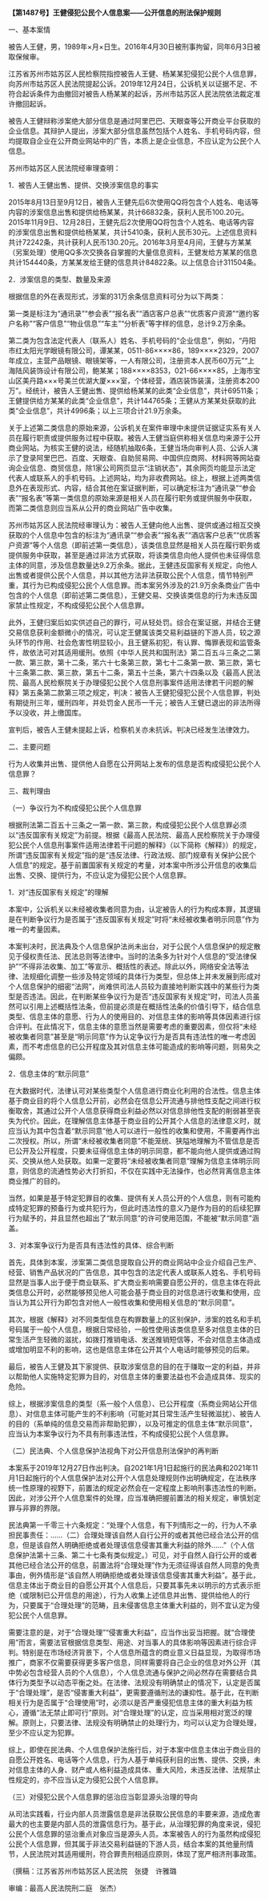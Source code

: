 **【第1487号】王健侵犯公民个人信息案——公开信息的刑法保护规则**

一、基本案情

被告人王健，男，1989年×月×日生。2016年4月30日被刑事拘留，同年6月3日被取保候审。

江苏省苏州市姑苏区人民检察院指控被告人王健、杨某某犯侵犯公民个人信息罪，向苏州市姑苏区人民法院提起公诉。2019年12月24日，公诉机关以证据不足、不符合起诉条件为由撤回对被告人杨某某的起诉，苏州市姑苏区人民法院依法裁定准许撤回起诉。

被告人王健辩称涉案绝大部分信息是通过阿里巴巴、天眼查等公开商业平台获取的企业信息。其辩护人提出，涉案大部分信息虽然包括个人姓名、手机号码内容，但均提取自企业在公开商业网站中的广告，本质上是企业信息，不应认定为公民个人信息。

苏州市姑苏区人民法院经审理查明：

1．被告人王健出售、提供、交换涉案信息的事实

2015年8月13日至9月12日，被告人王健先后6次使用QQ将包含个人姓名、电话等内容的涉案信息出售和提供给杨某某，共计66832条，获利人民币100.20元。2015年11月9日、12月28日，王健先后2次使用QQ将包含个人姓名、电话等内容的涉案信息出售和提供给杨某某，共计5410条，获利人民币30元。上述信息资料共计72242条，共计获利人民币130.20元。2016年3月至4月间，王健与方某某（另案处理）使用QQ多次交换各自掌握的大量信息资料，王健发给方某某的信息共计154440条，方某某发给王健的信息共计84822条。以上信息合计311504条。

2．涉案信息的类型、数量及来源

根据信息的外在表现形式，涉案的31万余条信息资料可分为以下两类：

第一类是标注为“通讯录”“参会表”“报名表”“酒店客户总表”“优质客户资源”“邀约客户名称”“客户信息”“物业信息”“车主”“分析表”等字样的信息，总计9.2万余条。

第二类为包含法定代表人（联系人）姓名、手机号码的“企业信息”，例如，“丹阳市红太阳光学眼镜有限公司，谭某某，0511-86××××86，189××××2329，2007年成立，主营产品眼镜、眼镜架等，一人有限公司，注册资本人民币60万元”“上海陆风装饰设计有限公司，鲍某某；188××××8353，021-66××××85，上海市宝山区美丹路×××号美兰优湖大厦×××室，个体经营，酒店装饰装潢，注册资本200万”。经统计，被告人王健出售、提供给杨某某的此类“企业信息”，共计69511条；王健提供给方某某的此类“企业信息”，共计144765条；王健从方某某处获取的此类“企业信息”，共计4996条；以上三项合计21.9万余条。

关于上述第二类信息的原始来源，公诉机关在案件审理中未提供证据证实系有关人员在履行职责或提供服务过程中获取。被告人王健当庭供称相关信息均来源于公开商业网站。为核实王健的说法，经随机抽取6条，王健当场向审判人员、公诉人演示了登录阿里巴巴、百度、天眼查、自助贸易网、中国供应商网、材料网等网站查询企业信息、商贸信息，除1家公司网页显示“注销状态”，其余网页均能显示法定代表人或联系人的手机号码。上述网站，均为非收费网站。综上，根据上述两类信息外在表现形式、内容，结合其他在案证据判断，可以确定标注为“通讯录”“参会表”“报名表”等第一类信息的原始来源是相关人员在履行职务或提供服务中获取，而第二类信息则应当系从公开的商业网站广告中收集。

苏州市姑苏区人民法院经审理认为：被告人王健向他人出售、提供或通过相互交换获取的个人信息中包含的标注为“通讯录”“参会表”“报名表”“酒店客户总表”“优质客户资源”等个人信息（即前述第一类信息），该类信息显然是相关人员在履行职务或提供服务中获取，甚至是通过非法方式获取，将该类信息向他人提供也未征得信息主体的同意，涉及信息数量达9.2万余条。据此，王健违反国家有关规定，向他人出售或者提供公民个人信息，并以其他方法非法获取公民个人信息，情节特别严重，其行为已构成侵犯公民个人信息罪。而本案另外涉及的21.9万余条商业广告中包含的个人信息（即前述第二类信息），王健交易、交换该类信息的行为未违反国家禁止性规定，不构成侵犯公民个人信息罪。

此外，王健归案后如实供述自己的罪行，可从轻处罚。综合在案证据，并结合王健交易信息获利金额微小的情况，可认定王健属该类交易利益链的下游人员，较之源头环节的作用、社会危害性明显较小，且王健系初犯，有认罪、悔罪表现和监管条件，故依法可对其适用缓刑。依照《中华人民共和国刑法》第二百五斗三条之二第一款、第三款，第十二条，笫六十七条第三款，第七十二条第一款、第三款，第七十三条第二款、第三款，第五十二条，第五十兰条，第六十四条以及《最高人民法院、最高人民检察院关于办理侵犯公民个人信息刑事案件适用法律若干问题的解释》第五条第二款第三项之规定，判决：被告人王健犯侵犯公民个人信息罪，判处有期徒刑三年，缓刑四年，并处罚金人民币一千元；被告人王健已退出的非法所得予以没收，并上缴国库。

宣判后，被告人王健未提起上诉，检察机关亦未抗诉。判决已经发生法律效力。

二、主要问题

行为人收集并出售、提供他人自愿在公开网站上发布的信息是否构成侵犯公民个人信息罪？

三、裁判理由

（一）争议行为不构成侵犯公民个人信息罪

根据刑法第二百五十三条之一第一款、第三款，构成侵犯公民个人信息罪必须以“违反国家有关规定”为前提。根据《最高人民法院、最高人民检察院关于办理侵犯公民个人信息刑事案件适用法律若干问题的解释》（以下简称《解释》）的规定，所谓“违反国家有关规定”指的是“违反法律、行政法规、部门规章有关保护公民个人信息”的规定。基于前置国家有关规定的考量，对本案中所涉公开信息的收集后出售、交换、提供行为，不应认定为侵犯公民个人信息罪。

1．对“违反国家有关规定”的理解

本案中，公诉机关以未经被收集者同意为由，认定被告人的行为构成本罪，其逻辑是在判断争议行为是否属于“违反国家有关规定”时将“未经被收集者明示同意”作为唯一的考量因素。

本案判决时，民法典及个人信息保护法尚未出台，对于公民个人信息保护的规定散见于侵权责任法、民法总则等法律中。当时的法条多为针对个人信息的“受法律保护”“不得非法收集、加工”等宣示、概括性的表述。除此以外，网络安全法等法律、法规细化调整一些涉及特定领域的具体行为类型，但总体上并未发展到形成对个人信息保护的细密“法网”，尚难供司法人员较为直接地判断实践中的某些行为类型是否违法。因此，在判断某些争议行为是否“违反国家有关规定”时，司法人员虽然可以引用上述概括性法条，但前提必须是在概括性法条的价值引导下，结合信息类型、信息主体的意愿、行为人的使用目的、对信息主体的影响等具体因素进行综合评判。在此情况下，信息主体的意愿当然是需要考虑的重要因素，但仅将“未经被收集者同意”甚至是“明示同意”作为认定争议行为是否具有违法性的唯一考虑因素，而不考虑信息的已公开程度及其对信息主体可能造成的影响等问题，则易失之偏颇。

2．信息主体的“默示同意”

在大数据时代，法律认可对某些类型个人信息进行商业化利用的合法性。信息主体基于商业目的将个人信息公开前，必然会在信息公开流通与排他性支配之间进行权衡取舍，其通过公开个人信息获得商业利益必然以对信息排他性支配的削弱甚至丧失为代价。因此，在理解信息主体基于商业目的公开其个人信息的法律意义时，就应当认为其中包含着“默示同意”他人可以进行一般性的收集和使用，不需要再作出二次授权。所以，所谓“未经被收集者同意”不能笼统、狭隘地理解为不管信息是否已公开及公开程度，只要未征得信息主体的明示同意，都不能向他人提供或通过购买、交换从他人处获取。如果一定要将“未经被收集者同意”理解为信息主体明示同意，则信息的流通性势必大打折扣，不仅在实践中无法操作，也必然背离信息主体商业推广的目的。

当然，如果是基于特定犯罪目的收集、提供有关人员公开的个人信息，则有可能构成特定犯罪的预备行为或共犯行为，但此时违法性的意义乃是作为目的的后续犯罪行为赋予的，并且显然也超出了“默示同意”的许可使用范围，不能被“默示同意”涵盖。

3．对本案争议行为是否具有违法性的具体、综合判断

首先，具体到本案，涉案第二类信息提取自公开的商业网站中企业介绍自己生产、经营、销售产品状况的广告信息，其中包含的法定代表人或联系人姓名、手机号码显然是当事人出于便于商业联系、扩大商业影响需要自愿公开的，信息主体在将此类信息公开时，必然能够预见他人可能会基于商业目的对信息进行收集和使用，应当认为其公开行为即包含对他人一般性收集和使用相关信息的“默示同意”。

其次，根据《解释》对不同类型信息在构罪数量上的区别保护，涉案的姓名和手机号码属于一般个人信息，根据日常经验，一般性使用该类信息至多对信息主体的日常生活产生轻微的滋扰，如拨打推销电话、发送推销短信等，不会对信息主体造成或增加明显不利的影响，这也是信息主体在公开其个人电话时能够预见的后果。

最后，被告人王健及其下家提供、获取涉案信息的目的在于赚取一定的利益，并非以帮助他人实施特定犯罪为目的，对信息主体的重要法益也不会造成具体、现实的危险。

综上，根据涉案信息的类型（系一般个人信息）、已公开程度（系商业网站公开信息）、对信息主体可能产生的不利影响（可能对其日常生活产生轻微滋扰）、被告人的目的（系单纯的信息交易而非帮助犯罪），以及可推定的信息主体“默示同意”，应当认为本案争议行为不具有刑事违法性，不构成侵犯公民个人信息罪。

（二）民法典、个人信息保护法视角下对公开信息刑法保护的再判断

本案系于2019年12月27日作出判决。自2021年1月1日起施行的民法典和2021年11月1日起施行的个人信息保护法对公开个人信息处理规则作出明确规定，在法秩序统一性原理的视野下，前置法的规定必然会在一定程度上影响刑事违法性的判断。因此，对涉公开个人信息案件的处理，应当准确把握前置法的相关规定，审慎划定罪与非罪的界限。

民法典第一千零三十六条规定：“处理个人信息，有下列情形之一的，行为人不承担民事责任：……（二）合理处理该自然人自行公开的或者其他已经合法公开的信息，但是该自然人明确拒绝或者处理该信息侵害其重大利益的除外……”（个人信息保护法第十三条、第二十七条有类似规定。）可见，对于自然人自行公开的或者其他已经合法公开的信息，前置法将“合理处理”作为无须征得该自然人同意的免责事由，例外情形是“该自然人明确拒绝或者处理该信息侵害其重大利益”。基于此，信息主体出于商业目的自愿公开其个人信息后，只要其事先未以明示的方式表示拒绝（或限制已公开信息的用途），行为人收集上述信息并出售、提供给他人的行为，只要属于“合理处理”的范畴，且未侵害信息主体重大利益的，则不宜认定为侵犯公民个人信息罪。

需要注意的是，对于“合理处理”“侵害重大利益”，应当作出妥当把握。就“合理使用”而言，需要法官根据信息类型、用途、对当事人的具体影响等因素进行综合评判。特别是在市场经济背景下，个人信息所蕴含的商业意义日益显现，为取得市场推广，商家不仅需要获得更多客户信息，同样需要将自己企业的信息对外公开（其中势必包含经营人员的个人信息），个人信息流通与保护之间必然存在需要结合具体行为类型予以动态平衡之处。在法律、法规没有明确禁止的情况下，认定是否属于“合理处理”，是否“侵害重大利益”，更需要遵循刑法的谦抑性。基于此，在判断相关行为是否属于“合理使用”时，必须以是否严重侵犯信息主体的重大利益为核心，遵循“法无禁止即可行”原则。对“合理处理”的认定，应当采用相对宽泛的理解。原则上，只要法律、法规没有明确禁止的处理行为，均可以认定为合理处理，至少不应认定为犯罪。

综上，即使在民法典、个人信息保护法施行后，对于本案中信息主体出于商业目的自愿公开姓名、电话等个人信息，行为人基于单纯获利目的出售、提供、交换，未对信息主体的人身、财产或人格利益造成具体、重大风险，未违反法律、法规禁止性规定的，亦不应当认定为侵犯公民个人信息罪。

（三）对侵犯公民个人信息罪的惩治应当彰显源头治理的导向

从司法实践看，行业内部人员泄露信息是非法获取公民信息的丰要来源，造成危害最大的也主要是内部人员的泄露信息行为。基于此，从治理犯罪的角度来说，侵犯公民个人信息罪的惩治重点对象应当是源头人员。本案被告人的行为虽然构成侵犯公民个人信息罪，但其属于非法交易利益链的下游人员，结合本案的其他量刑情节，人民法院对其适用缓刑，符合罪责刑相适应原则，体现了宽严相济刑事政策。

（撰稿：江苏省苏州市姑苏区人民法院　张捷　许雅璐

审编：最高人民法院刑二庭　张杰）